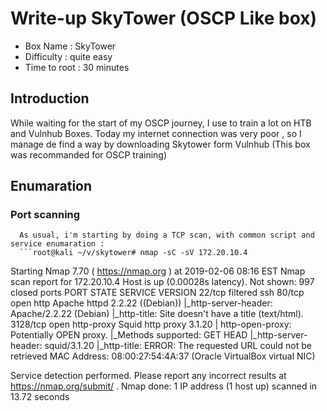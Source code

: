# Write-up SkyTower (OSCP Like box)

- Box Name : SkyTower
- Difficulty : quite easy
- Time to root : 30 minutes

## Introduction

  While waiting for the start of my OSCP journey, I use to train a lot on HTB and Vulnhub Boxes. Today my internet connection was very poor , so I manage de find a way by downloading Skytower form Vulnhub (This box was recommanded for OSCP training)
  
  
## Enumaration

  ### Port scanning
  
      As usual, i'm starting by doing a TCP scan, with common script and service enumaration :
      ```root@kali ~/v/skytower# nmap -sC -sV 172.20.10.4
Starting Nmap 7.70 ( https://nmap.org ) at 2019-02-06 08:16 EST
Nmap scan report for 172.20.10.4
Host is up (0.00028s latency).
Not shown: 997 closed ports
PORT     STATE    SERVICE    VERSION
22/tcp   filtered ssh
80/tcp   open     http       Apache httpd 2.2.22 ((Debian))
|_http-server-header: Apache/2.2.22 (Debian)
|_http-title: Site doesn't have a title (text/html).
3128/tcp open     http-proxy Squid http proxy 3.1.20
| http-open-proxy: Potentially OPEN proxy.
|_Methods supported: GET HEAD
|_http-server-header: squid/3.1.20
|_http-title: ERROR: The requested URL could not be retrieved
MAC Address: 08:00:27:54:4A:37 (Oracle VirtualBox virtual NIC)

Service detection performed. Please report any incorrect results at https://nmap.org/submit/ .
Nmap done: 1 IP address (1 host up) scanned in 13.72 seconds

```
